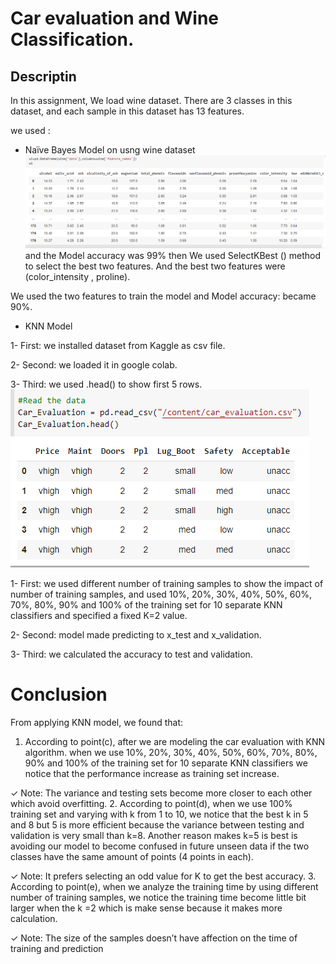 # Car evaluation and Wine Classification. 

## Descriptin
In this assignment, We load wine dataset. There are 3 classes in this dataset, and each sample in this dataset has 13 features.

we used :
- Naïve Bayes Model on usng wine dataset
!['Wine dataset'](picture/wine_data.PNG)
and the Model accuracy was 99% then We used SelectKBest () method to select the best two features. And the best two features were (color_intensity , proline).

We used the two features to train the model and Model accuracy: became 90%.
- KNN Model

1- First: we installed dataset from Kaggle as csv file.

2- Second: we loaded it in google colab.

3- Third: we used .head() to show first 5 rows.
!['Car Evaluation dataset'](picture/car_eva_data.PNG)

1- First: we used different number of training samples to show the impact of 
number of training samples, and used 10%, 20%, 30%, 40%, 50%, 60%, 
70%, 80%, 90% and 100% of the training set for 10 separate KNN 
classifiers and specified a fixed K=2 value.

2- Second: model made predicting to x_test and x_validation.

3- Third: we calculated the accuracy to test and validation.
  #  Conclusion
From applying KNN model, we found that:
1. According to point(c), after we are modeling the car evaluation with KNN 
algorithm. when we use 10%, 20%, 30%, 40%, 50%, 60%, 70%, 80%, 90% and 
100% of the training set for 10 separate KNN classifiers we notice that the 
performance increase as training set increase.

✓ Note: The variance and testing sets become more closer to each other 
which avoid overfitting.
2. According to point(d), when we use 100% training set and varying with k from 1 
to 10, we notice that the best k in 5 and 8 but 5 is more efficient because the 
variance between testing and validation is very small than k=8. Another reason 
makes k=5 is best is avoiding our model to become confused in future unseen data 
if the two classes have the same amount of points (4 points in each).

✓ Note: It prefers selecting an odd value for K to get the best accuracy.
3. According to point(e), when we analyze the training time by using different 
number of training samples, we notice the training time become little bit larger 
when the k =2 which is make sense because it makes more calculation.

✓ Note: The size of the samples doesn’t have affection on the time of 
training and prediction
